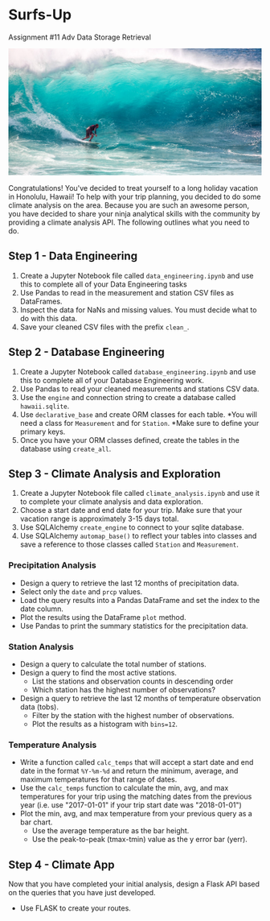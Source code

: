 # Surfs-Up
Assignment #11 Adv Data Storage Retrieval

![surfs-up.jpeg](Resources/surfs-up.jpeg)

Congratulations! You've decided to treat yourself to a long holiday vacation in Honolulu, Hawaii! To help with your trip planning, you decided to do some climate analysis on the area. Because you are such an awesome person, you have decided to share your ninja analytical skills with the community by providing a climate analysis API. The following outlines what you need to do.


## Step 1 - Data Engineering
1. Create a Jupyter Notebook file called `data_engineering.ipynb` and use this to complete all of your Data Engineering tasks
2. Use Pandas to read in the measurement and station CSV files as DataFrames.
3. Inspect the data for NaNs and missing values. You must decide what to do with this data.
4. Save your cleaned CSV files with the prefix `clean_`.

## Step 2 - Database Engineering
1. Create a Jupyter Notebook called `database_engineering.ipynb` and use this to complete all of your Database Engineering work.
2. Use Pandas to read your cleaned measurements and stations CSV data.
3. Use the `engine` and connection string to create a database called `hawaii.sqlite`.
4. Use `declarative_base` and create ORM classes for each table.
        *You will need a class for `Measurement` and for `Station`.
        *Make sure to define your primary keys.
5. Once you have your ORM classes defined, create the tables in the database using `create_all`.

## Step 3 - Climate Analysis and Exploration

1. Create a Jupyter Notebook file called `climate_analysis.ipynb` and use it to complete your climate analysis and data exploration.
2. Choose a start date and end date for your trip. Make sure that your vacation range is approximately 3-15 days total.
3. Use SQLAlchemy `create_engine` to connect to your sqlite database.
4. Use SQLAlchemy `automap_base()` to reflect your tables into classes and save a reference to those classes called `Station` and `Measurement`.

### Precipitation Analysis
* Design a query to retrieve the last 12 months of precipitation data.
* Select only the `date` and `prcp` values.
* Load the query results into a Pandas DataFrame and set the index to the date column.
* Plot the results using the DataFrame `plot` method.
* Use Pandas to print the summary statistics for the precipitation data.

### Station Analysis
* Design a query to calculate the total number of stations.
* Design a query to find the most active stations.
  * List the stations and observation counts in descending order
  * Which station has the highest number of observations?
* Design a query to retrieve the last 12 months of temperature observation data (tobs).
  * Filter by the station with the highest number of observations.
  * Plot the results as a histogram with `bins=12`.

### Temperature Analysis
* Write a function called `calc_temps` that will accept a start date and end date in the format `%Y-%m-%d` and return the minimum, average, and maximum temperatures for that range of dates.
* Use the `calc_temps` function to calculate the min, avg, and max temperatures for your trip using the matching dates from the previous year (i.e. use "2017-01-01" if your trip start date was "2018-01-01")
* Plot the min, avg, and max temperature from your previous query as a bar chart.
  * Use the average temperature as the bar height.
  * Use the peak-to-peak (tmax-tmin) value as the y error bar (yerr).

## Step 4 - Climate App

Now that you have completed your initial analysis, design a Flask API based on the queries that you have just developed.
* Use FLASK to create your routes.